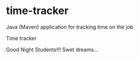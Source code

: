 # time-tracker
Java (Maven) application for tracking time on the job

Time tracker

Good Night Students!!!
Swet dreams...
